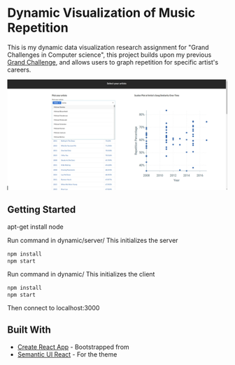 # Dynamic Visualization of Music Repetition

This is my dynamic data visualization research assignment for "Grand Challenges in Computer science", this project builds upon my previous [Grand Challenge](https://github.com/AdrianOrenstein/is_pop_music_getting_more_repetitive), and allows users to graph repetition for specific artist's careers.

![The website](website.jpg)

## Getting Started

apt-get install node

Run command in dynamic/server/
This initializes the server
```
npm install
npm start
```

Run command in dynamic/
This initializes the client
```
npm install
npm start
```

Then connect to localhost:3000

## Built With

* [Create React App](https://github.com/facebookincubator/create-react-app) - Bootstrapped from
* [Semantic UI React](https://react.semantic-ui.com/introduction) - For the theme
